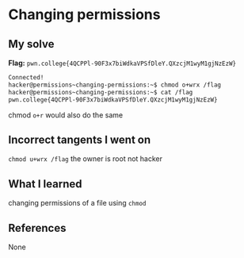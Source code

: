# Changing permissions

## My solve
**Flag:** `pwn.college{4QCPPl-90F3x7biWdkaVPSfDleY.QXzcjM1wyM1gjNzEzW}`

```bash
Connected!
hacker@permissions~changing-permissions:~$ chmod o+wrx /flag
hacker@permissions~changing-permissions:~$ cat /flag
pwn.college{4QCPPl-90F3x7biWdkaVPSfDleY.QXzcjM1wyM1gjNzEzW}

```
chmod `o+r` would also do the same

## Incorrect tangents I went on
`chmod u+wrx /flag`
the owner is root not hacker

## What I learned
changing permissions of a file using `chmod` 

## References 
None
